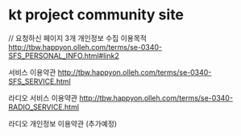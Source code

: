 # kt project community site

// 요청하신 페이지 3개 
개인정보 수집 이용목적 http://tbw.happyon.olleh.com/terms/se-0340-SFS_PERSONAL_INFO.html#link2

서비스 이용약관 http://tbw.happyon.olleh.com/terms/se-0340-SFS_SERVICE.html 

라디오 서비스 이용약관 http://tbw.happyon.olleh.com/terms/se-0340-RADIO_SERVICE.html 

라디오 개인정보 이용약관 (추가예정)
